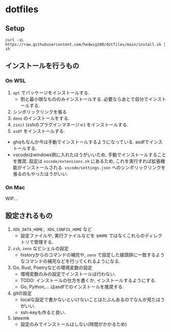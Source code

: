 # dotfiles

## Setup
```
curl -sL https://raw.githubusercontent.com/hedwig100/dotfiles/main/install.sh | sh
```

## インストールを行うもの

### On WSL

1. `apt` でパッケージをインストールする.
    - 割と最小限なもののみインストールする. 必要ならあとで自分でインストールする.
2. シンボリックリンクを張る
3. `deno` のインストールをする.
4. `zinit` (zshのプラグインマネージャ) をインストールする. 
5. `asdf` をインストールする.

- ghqもなんか今は手動でインストールするようになっている. asdfでインストールする.
- vscodeはwindows側に入れたほうがいいため, 手動でインストールすることを推奨. 設定は
`vscode/extensions.sh` にあるため, これを実行すれば拡張機能がインストールされる.
`vscode/settings.json` へのシンボリックリンクを張るのもやったほうがいい. 

### On Mac

WIP...

## 設定されるもの
1. `XDG_DATA_HOME, XDG_CONFIG_HOME` など
    - 設定ファイルや, 実行ファイルなどを `$HOME` ではなくこれらのディレクトリで管理する. 
2. `zsh`, `zeno` などシェルの設定
    - historyからのコマンドの補完や, `zeno` で設定した接頭辞に一致するようなコマンドの補完などを行ってくれるようになる.
3. Go, Rust, Poetryなどの環境変数の設定
    - 環境変数のみの設定でインストールは行わない.
    - TODO: インストールの仕方を書くか, インストールするようにする.
    - Go, Python,... はasdfでのインストールを推奨する.
4. gitの設定
    - localな設定で書かないといけないことはたぶんあるのでなんか見たほうがいい.
    - ssh-keyも作ると良い.
5. latexmk
    - 設定のみでインストールはしない(時間がかかるため)
